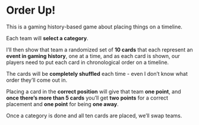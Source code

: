 # Order Up!

This is a gaming history-based game about placing things on a timeline.

Each team will **select a category**.

I’ll then show that team a randomized set of **10 cards** that each represent an
**event in gaming history**, one at a time, and as each card is shown, our
players need to put each card in chronological order on a timeline.

The cards will be **completely shuffled** each time - even I don’t know what
order they’ll come out in.

Placing a card in the **correct position** will give that team **one point**,
and **once there’s more than 5 cards** you’ll get **two points** for a correct
placement and **one point** for being **one away**.

Once a category is done and all ten cards are placed, we’ll swap teams.
